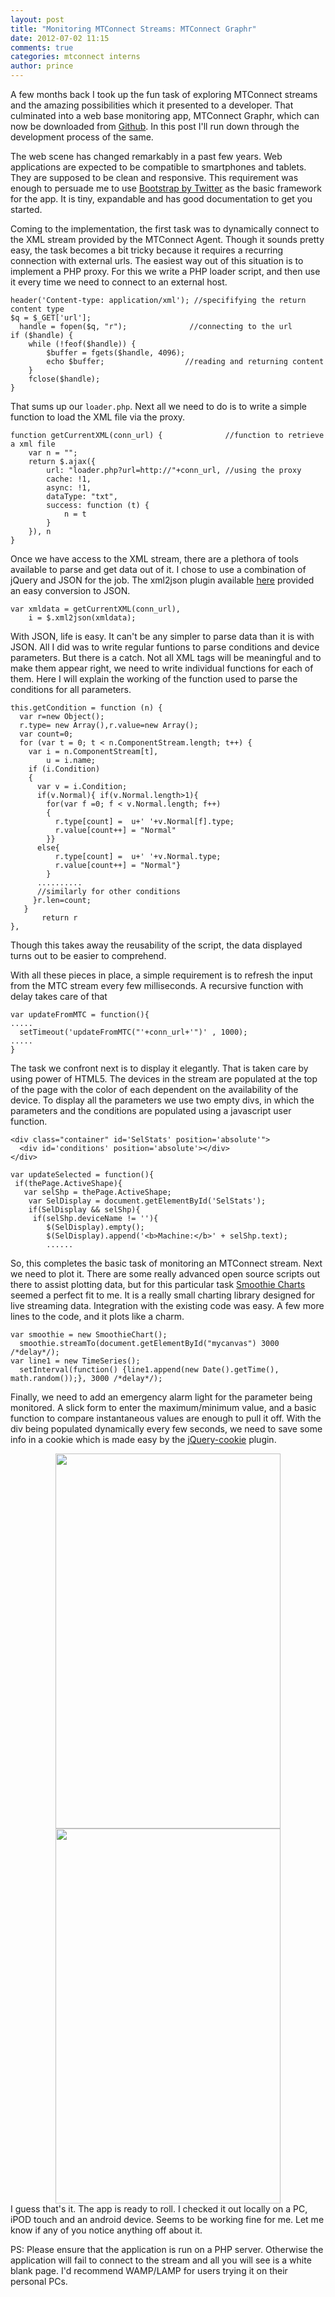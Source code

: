 ```yaml
---
layout: post
title: "Monitoring MTConnect Streams: MTConnect Graphr"
date: 2012-07-02 11:15
comments: true
categories: mtconnect interns
author: prince 
---
```


A few months back I took up the fun task of exploring MTConnect streams and the amazing possibilities which it presented to a developer. That culminated into a web base monitoring app, MTConnect Graphr, which can now be downloaded from [Github](http://github.com/princearora/mtconnect-graphr). In this post I'll run down through the development process of the same.

The web scene has changed remarkably in a past few years. Web applications are expected to be compatible to smartphones and tablets. They are supposed to be clean and responsive. This requirement was enough to persuade me to use [Bootstrap by Twitter](http://twitter.github.com/bootstrap/) as the basic framework for the app. It is tiny, expandable and has good documentation to get you started.

Coming to the implementation, the first task was to dynamically connect to the XML stream provided by the MTConnect Agent. Though it sounds pretty easy, the task becomes a bit tricky because it requires a recurring connection with external urls. The easiest way out of this situation is to implement a PHP proxy. For this we write a PHP loader script, and then use it every time we need to connect to an external host.

	header('Content-type: application/xml'); //specififying the return content type
	$q = $_GET['url'];
	  handle = fopen($q, "r");              //connecting to the url
	if ($handle) {                          
	    while (!feof($handle)) {
	        $buffer = fgets($handle, 4096);
	        echo $buffer;                  //reading and returning content
	    }
	    fclose($handle);
	}

That sums up our `loader.php`. Next all we need to do is to write a simple function to load the XML file via the proxy.

	function getCurrentXML(conn_url) {              //function to retrieve a xml file 
	    var n = "";
	    return $.ajax({
	        url: "loader.php?url=http://"+conn_url, //using the proxy
	        cache: !1,
	        async: !1,
	        dataType: "txt",
	        success: function (t) {
	            n = t
	        }
	    }), n
	}

Once we have access to the XML stream, there are a plethora of tools available to parse and get data out of it. I chose to use a combination of jQuery and JSON for the job. The xml2json plugin available [here](http://www.fyneworks.com/jquery/xml-to-json/) provided an easy conversion to JSON. 

	var xmldata = getCurrentXML(conn_url),
	    i = $.xml2json(xmldata);

With JSON, life is easy. It can't be any simpler to parse data than it is with JSON. All I did was to write regular funtions to parse conditions and device parameters. But there is a catch. Not all XML tags will be meaningful and to make them appear right, we need to write individual functions for each of them. Here I will explain the working of the function used to parse the conditions for all parameters.

	this.getCondition = function (n) {
	  var r=new Object();
	  r.type= new Array(),r.value=new Array();
	  var count=0;
	  for (var t = 0; t < n.ComponentStream.length; t++) {
	    var i = n.ComponentStream[t],
            u = i.name;
	    if (i.Condition)
	    {
	      var v = i.Condition;
	      if(v.Normal){ if(v.Normal.length>1){
	        for(var f =0; f < v.Normal.length; f++)
	        {
	          r.type[count] =  u+' '+v.Normal[f].type;
	          r.value[count++] = "Normal"
	        }}
	      else{
	          r.type[count] =  u+' '+v.Normal.type;
	          r.value[count++] = "Normal"}
	        }
	      ..........
	      //similarly for other conditions 
	     }r.len=count;
	   }
           return r 
	},

Though this takes away the reusability of the script, the data displayed turns out to be easier to comprehend.

With all these pieces in place, a simple requirement is to refresh the input from the MTC stream every few milliseconds. A recursive function with delay takes care of that

	var updateFromMTC = function(){
	.....
	  setTimeout('updateFromMTC("'+conn_url+'")' , 1000);
	.....
	}

The task we confront next is to display it elegantly. That is taken care by using power of HTML5. The devices in the stream are populated at the top of the page with the color of each dependent on the availability of the device. To display all the parameters we use two empty divs, in which the parameters and the conditions are populated using a javascript user function.

	<div class="container" id='SelStats' position='absolute'">
	  <div id='conditions' position='absolute'></div>
	</div>

	var updateSelected = function(){
	 if(thePage.ActiveShape){
	   var selShp = thePage.ActiveShape;
		var SelDisplay = document.getElementById('SelStats');
		if(SelDisplay && selShp){
		 if(selShp.deviceName != ''){
			$(SelDisplay).empty();
			$(SelDisplay).append('<b>Machine:</b>' + selShp.text);
			......

So, this completes the basic task of monitoring an MTConnect stream. Next we need to plot it. There are some really advanced open source scripts out there to assist plotting data, but for this particular task [Smoothie Charts](http://smoothiecharts.org/) seemed a perfect fit to me. It is a really small charting library designed for live streaming data. Integration with the existing code was easy. A few more lines to the code, and it plots like a charm.

	var smoothie = new SmoothieChart();
	  smoothie.streamTo(document.getElementById("mycanvas") 3000 /*delay*/);
	var line1 = new TimeSeries();
	  setInterval(function() {line1.append(new Date().getTime(), math.random());}, 3000 /*delay*/);

Finally, we need to add an emergency alarm light for the parameter being monitored. A slick form to enter the maximum/minimum value, and a basic function to compare instantaneous values are enough to pull it off. With the div being populated dynamically every few seconds, we need to save some info in a cookie which is made easy by the [jQuery-cookie](https://github.com/carhartl/jquery-cookie/) plugin.
<div style="text-align: center;">
<img src="/images/graphr-1.jpg" width=360 height=600 /> <img src="/images/graphr-2.jpg" width=360 height=600 /> </div>
I guess that's it. The app is ready to roll. I checked it out locally on a PC, iPOD touch and an android device. Seems to be working fine for me. Let me know if any of you notice anything off about it. 

PS: Please ensure that the application is run on a PHP server. Otherwise the application will fail to connect to the stream and all you will see is a white blank page. I'd recommend WAMP/LAMP for users trying it on their personal PCs.	